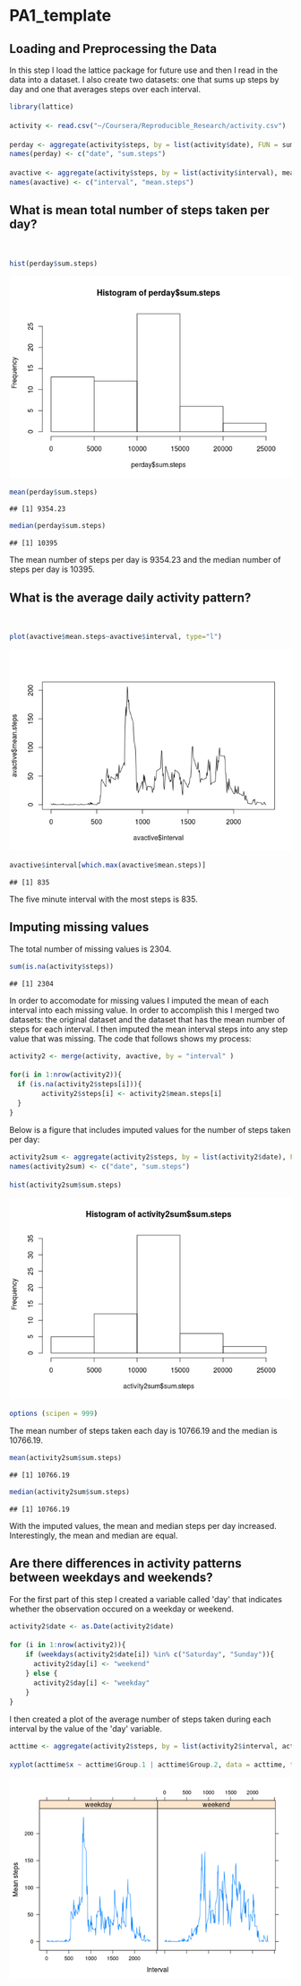 # PA1_template



## Loading and Preprocessing the Data

In this step I load the lattice package for future use and then I read in the data into a dataset. I also create two datasets: one that sums up steps by day and one that averages steps over each interval. 


```r
library(lattice)

activity <- read.csv("~/Coursera/Reproducible_Research/activity.csv")

perday <- aggregate(activity$steps, by = list(activity$date), FUN = sum, na.rm = TRUE)
names(perday) <- c("date", "sum.steps")

avactive <- aggregate(activity$steps, by = list(activity$interval), mean, na.rm = TRUE)
names(avactive) <- c("interval", "mean.steps")
```

## What is mean total number of steps taken per day?  
<br>

```r
hist(perday$sum.steps)
```

![](PA1_template_files/figure-html/unnamed-chunk-2-1.png)<!-- -->

```r
mean(perday$sum.steps)
```

```
## [1] 9354.23
```

```r
median(perday$sum.steps)
```

```
## [1] 10395
```

The mean number of steps per day is 9354.23 and the median number of steps per day is 10395.

## What is the average daily activity pattern?
<br>

```r
plot(avactive$mean.steps~avactive$interval, type="l")
```

![](PA1_template_files/figure-html/unnamed-chunk-3-1.png)<!-- -->

```r
avactive$interval[which.max(avactive$mean.steps)]
```

```
## [1] 835
```
The five minute interval with the most steps is 835.

## Imputing missing values

The total number of missing values is 2304.


```r
sum(is.na(activity$steps))
```

```
## [1] 2304
```

In order to accomodate for missing values I imputed the mean of each interval into each missing value. In order to accomplish this I merged two datasets: the original dataset and the dataset that has the mean number of steps for each interval. I then imputed the mean interval steps into any step value that was missing. The code that follows shows my process:


```r
activity2 <- merge(activity, avactive, by = "interval" )

for(i in 1:nrow(activity2)){
  if (is.na(activity2$steps[i])){ 
        activity2$steps[i] <- activity2$mean.steps[i]
  }
}
```

Below is a figure that includes imputed values for the number of steps taken per day:


```r
activity2sum <- aggregate(activity2$steps, by = list(activity2$date), FUN = sum)
names(activity2sum) <- c("date", "sum.steps")

hist(activity2sum$sum.steps)
```

![](PA1_template_files/figure-html/unnamed-chunk-6-1.png)<!-- -->

```r
options (scipen = 999)
```

The mean number of steps taken each day is 10766.19 and the median is 10766.19.


```r
mean(activity2sum$sum.steps)
```

```
## [1] 10766.19
```

```r
median(activity2sum$sum.steps)
```

```
## [1] 10766.19
```

With the imputed values, the mean and median steps per day increased. Interestingly, the mean and median are equal. 

## Are there differences in activity patterns between weekdays and weekends?

For the first part of this step I created a variable called 'day' that indicates whether the observation occured on a weekday or weekend.


```r
activity2$date <- as.Date(activity2$date)

for (i in 1:nrow(activity2)){
    if (weekdays(activity2$date[i]) %in% c("Saturday", "Sunday")){
      activity2$day[i] <- "weekend"
    } else {
      activity2$day[i] <- "weekday"
    }
}
```

I then created a plot of the average number of steps taken during each interval by the value of the 'day' variable. 


```r
acttime <- aggregate(activity2$steps, by = list(activity2$interval, activity2$day), FUN = mean)

xyplot(acttime$x ~ acttime$Group.1 | acttime$Group.2, data = acttime, type = "l", xlab = "Interval", ylab = "Mean steps")
```

![](PA1_template_files/figure-html/unnamed-chunk-9-1.png)<!-- -->
